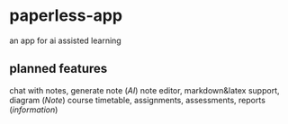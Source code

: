 # paperless-app
an app for ai assisted learning

## planned features
chat with notes, generate note (*AI*)
note editor, markdown&latex support, diagram (*Note*)
course timetable, assignments, assessments, reports (*information*)